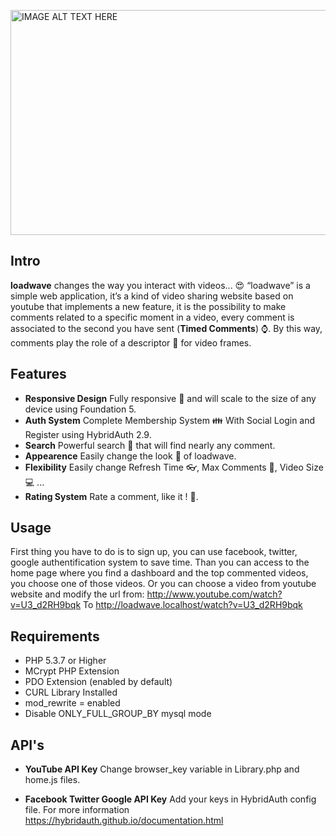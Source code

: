 <a href="http://www.youtube.com/watch?feature=player_embedded&v=BWq4d65fdmw
" target="_blank"><img src="http://img.youtube.com/vi/BWq4d65fdmw/maxresdefault.jpg" 
alt="IMAGE ALT TEXT HERE" width="640" height="360" border="0" /></a>


## Intro
**loadwave** changes the way you interact with videos... :heart_eyes: “loadwave” is a simple web application, it’s a kind of video sharing website based on youtube that implements a new feature, it is the possibility to make comments related to a specific moment in a video, every comment is associated to the second you have sent (**Timed Comments**) :watch:. By this way, comments play the role of a descriptor :memo: for video frames.

## Features
+ **Responsive Design** Fully responsive :iphone: and will scale to the size of any device using Foundation 5.
+ **Auth System** Complete Membership System  :family: With Social Login and Register using HybridAuth 2.9.
+ **Search** Powerful search :mag_right: that will find nearly any comment.
+ **Appearence** Easily change the look  :necktie: of loadwave.
+ **Flexibility** Easily change Refresh Time :eyeglasses:, Max Comments :speech_balloon:, Video Size :computer: ... 
+ **Rating System** Rate a comment, like it ! :sparkling_heart:.

## Usage
First thing you have to do is to sign up, you can use facebook, twitter, google authentification system to save time. Than you can access to the home page where you find a dashboard and the top commented videos, you choose one of those videos. Or you can choose a video from youtube website and modify the url from: http://www.youtube.com/watch?v=U3_d2RH9bqk To http://loadwave.localhost/watch?v=U3_d2RH9bqk

## Requirements
+ PHP 5.3.7 or Higher
+ MCrypt PHP Extension
+ PDO Extension (enabled by default)
+ CURL Library Installed
+ mod_rewrite = enabled
+ Disable ONLY_FULL_GROUP_BY mysql mode

## API's
+ **YouTube API Key**
Change browser_key variable in Library.php and home.js files.

+ **Facebook Twitter Google API Key**
Add your keys in HybridAuth config file. For more information https://hybridauth.github.io/documentation.html


